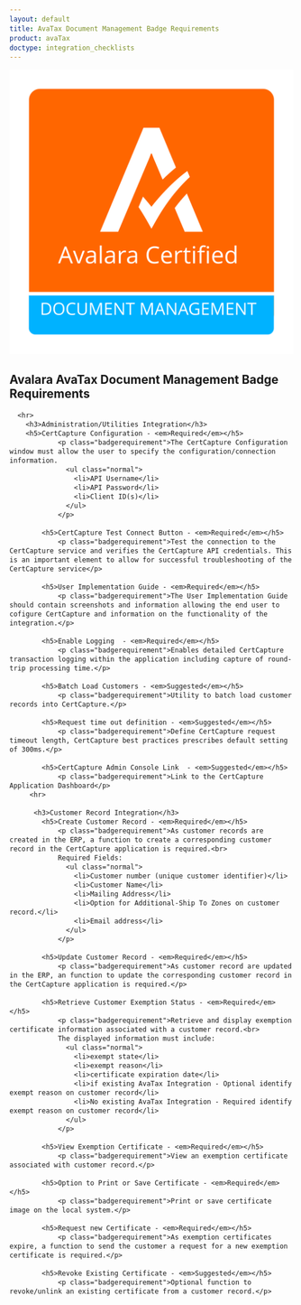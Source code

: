 ```yaml
---
layout: default
title: AvaTax Document Management Badge Requirements
product: avaTax
doctype: integration_checklists
---
```

 <div class="row padding-top padding bottom">
    <div class="col-sm-2">
      <img src="/public/images/devdot/badges/DocumentManagement.svg" class="img-responsive" alt="Avalara Certified Solution">
    </div>
    <div class="col-sm-8 padding-top">
      <h2>Avalara AvaTax Document Management Badge Requirements</h2>
      <!--<h3>Do we want to say anything here?</h3>-->
      
      <hr>
        <h3>Administration/Utilities Integration</h3>
        <h5>CertCapture Configuration - <em>Required</em></h5>
                <p class="badgerequirement">The CertCapture Configuration window must allow the user to specify the configuration/connection information.
                  <ul class="normal">
                    <li>API Username</li>
                    <li>API Password</li>
                    <li>Client ID(s)</li>
                  </ul>
                </p>
                
            <h5>CertCapture Test Connect Button - <em>Required</em></h5>
                <p class="badgerequirement">Test the connection to the CertCapture service and verifies the CertCapture API credentials. This is an important element to allow for successful troubleshooting of the CertCapture service</p>
            
            <h5>User Implementation Guide - <em>Required</em></h5>
                <p class="badgerequirement">The User Implementation Guide should contain screenshots and information allowing the end user to cofigure CertCapture and information on the functionality of the integration.</p>
                
            <h5>Enable Logging  - <em>Required</em></h5>
                <p class="badgerequirement">Enables detailed CertCapture transaction logging within the application including capture of round-trip processing time.</p>
            
            <h5>Batch Load Customers - <em>Suggested</em></h5>
                <p class="badgerequirement">Utility to batch load customer records into CertCapture.</p>
                
            <h5>Request time out definition - <em>Suggested</em></h5>
                <p class="badgerequirement">Define CertCapture request timeout length, CertCapture best practices prescribes default setting of 300ms.</p>
            
            <h5>CertCapture Admin Console Link  - <em>Suggested</em></h5>
                <p class="badgerequirement">Link to the CertCapture Application Dashboard</p>
         <hr>
         
          <h3>Customer Record Integration</h3>
            <h5>Create Customer Record - <em>Required</em></h5>
                <p class="badgerequirement">As customer records are created in the ERP, a function to create a corresponding customer record in the CertCapture application is required.<br>
                Required Fields:
                  <ul class="normal">
                    <li>Customer number (unique customer identifier)</li>
                    <li>Customer Name</li>
                    <li>Mailing Address</li>
                    <li>Option for Additional-Ship To Zones on customer record.</li>
                    <li>Email address</li>
                  </ul>
                </p>
            
            <h5>Update Customer Record - <em>Required</em></h5>
                <p class="badgerequirement">As customer record are updated in the ERP, an function to update the corresponding customer record in the CertCapture application is required.</p>
                
            <h5>Retrieve Customer Exemption Status - <em>Required</em></h5>
                <p class="badgerequirement">Retrieve and display exemption certificate information associated with a customer record.<br>
                The displayed information must include:
                  <ul class="normal">
                    <li>exempt state</li>
                    <li>exempt reason</li>
                    <li>certificate expiration date</li>
                    <li>if existing AvaTax Integration - Optional identify exempt reason on customer record</li>
                    <li>No existing AvaTax Integration - Required identify exempt reason on customer record</li>
                  </ul>
                </p>
                
            <h5>View Exemption Certificate - <em>Required</em></h5>
                <p class="badgerequirement">View an exemption certificate associated with customer record.</p>
            
            <h5>Option to Print or Save Certificate - <em>Required</em></h5>
                <p class="badgerequirement">Print or save certificate image on the local system.</p>
                
            <h5>Request new Certificate - <em>Required</em></h5>
                <p class="badgerequirement">As exemption certificates expire, a function to send the customer a request for a new exemption certificate is required.</p>
            
            <h5>Revoke Existing Certificate - <em>Suggested</em></h5>
                <p class="badgerequirement">Optional function to revoke/unlink an existing certificate from a customer record.</p>
 
